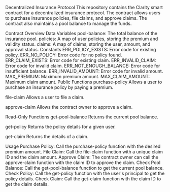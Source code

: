 Decentralized Insurance Protocol
This repository contains the Clarity smart contract for a decentralized insurance protocol. The contract allows users to purchase insurance policies, file claims, and approve claims. The contract also maintains a pool balance to manage the funds.

Contract Overview
Data Variables
pool-balance: The total balance of the insurance pool.
policies: A map of user policies, storing the premium and validity status.
claims: A map of claims, storing the user, amount, and approval status.
Constants
ERR_POLICY_EXISTS: Error code for existing policy.
ERR_NO_POLICY: Error code for no policy found.
ERR_CLAIM_EXISTS: Error code for existing claim.
ERR_INVALID_CLAIM: Error code for invalid claim.
ERR_NOT_ENOUGH_BALANCE: Error code for insufficient balance.
ERR_INVALID_AMOUNT: Error code for invalid amount.
MAX_PREMIUM: Maximum premium amount.
MAX_CLAIM_AMOUNT: Maximum claim amount.
Public Functions
purchase-policy
Allows a user to purchase an insurance policy by paying a premium.

file-claim
Allows a user to file a claim.

approve-claim
Allows the contract owner to approve a claim.

Read-Only Functions
get-pool-balance
Returns the current pool balance.

get-policy
Returns the policy details for a given user.

get-claim
Returns the details of a claim.

Usage
Purchase Policy: Call the purchase-policy function with the desired premium amount.
File Claim: Call the file-claim function with a unique claim ID and the claim amount.
Approve Claim: The contract owner can call the approve-claim function with the claim ID to approve the claim.
Check Pool Balance: Call the get-pool-balance function to get the current pool balance.
Check Policy: Call the get-policy function with the user's principal to get the policy details.
Check Claim: Call the get-claim function with the claim ID to get the claim details.
